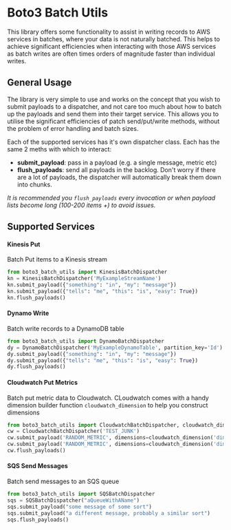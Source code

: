 Boto3 Batch Utils
=================
This library offers some functionality to assist in writing records to AWS services in batches, where your data is not naturally batched. This helps to achieve significant efficiencies when interacting with those AWS services as batch writes are often times orders of magnitude faster than individual writes.

## General Usage
The library is very simple to use and works on the concept that you wish to submit payloads to a dispatcher, and not care too much about how to batch up the payloads and send them into their target service. This allows you to utilise the significant efficiencies of patch send/put/write methods, without the problem of error handling and batch sizes.

Each of the supported services has it's own dispatcher class. Each has the same 2 meths with which to interact:
* **submit_payload**: pass in a payload (e.g. a single message, metric etc)
* **flush_payloads**: send all payloads in the backlog. Don't worry if there are a lot of payloads, the dispatcher will automatically break them down into chunks. 

*It is recommended you `flush_payloads` every invocation or when payload lists become long (100-200 items +) to avoid issues.*

## Supported Services

#### Kinesis Put
Batch Put items to a Kinesis stream
```python
from boto3_batch_utils import KinesisBatchDispatcher
kn = KinesisBatchDispatcher('MyExampleStreamName')
kn.submit_payload({"something": "in", "my": "message"})
kn.submit_payload({"tells": "me", "this": "is", "easy": True})
kn.flush_payloads()
```

#### Dynamo Write
Batch write records to a DynamoDB table
```python
from boto3_batch_utils import DynamoBatchDispatcher
dy = DynamoBatchDispatcher('MyExampleDynamoTable', partition_key='Id')
dy.submit_payload({"something": "in", "my": "message"})
dy.submit_payload({"tells": "me", "this": "is", "easy": True})
dy.flush_payloads()
```

#### Cloudwatch Put Metrics
Batch put metric data to Cloudwatch. CLoudwatch comes with a handy dimension builder function `cloudwatch_dimension` to help you construct dimensions
```python
from boto3_batch_utils import CloudwatchBatchDispatcher, cloudwatch_dimension
cw = CloudwatchBatchDispatcher('TEST_JUNK')
cw.submit_payload('RANDOM_METRIC', dimensions=cloudwatch_dimension('dimA', '12345'), value=555, unit='Count')
cw.submit_payload('RANDOM_METRIC', dimensions=cloudwatch_dimension('dimA', '12345'), value=1234, unit='Count')
cw.flush_payloads()
```

#### SQS Send Messages
Batch send messages to an SQS queue
```python
from boto3_batch_utils import SQSBatchDispatcher
sqs = SQSBatchDispatcher("aQueueWithAName")
sqs.submit_payload("some message of some sort")
sqs.submit_payload("a different message, probably a similar sort")
sqs.flush_payloads()
```